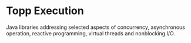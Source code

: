 # Topp Execution
Java libraries addressing selected aspects of concurrency, asynchronous operation, reactive programming, virtual threads and nonblocking I/O.
